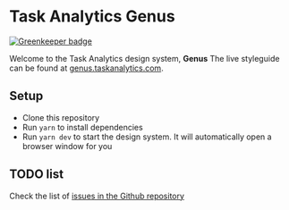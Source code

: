 # Task Analytics Genus

[![Greenkeeper badge](https://badges.greenkeeper.io/taskanalytics/genus.svg)](https://greenkeeper.io/)

Welcome to the Task Analytics design system, **Genus**
The live styleguide can be found at [genus.taskanalytics.com](http://genus.taskanalytics.com).

## Setup

- Clone this repository
- Run `yarn` to install dependencies
- Run `yarn dev` to start the design system. It will automatically open a browser window for you

## TODO list

Check the list of [issues in the Github repository](https://github.com/taskanalytics/genus/issues) 

